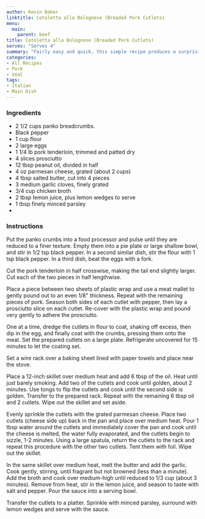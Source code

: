 ```yaml
---
author: Kevin Baker
linktitle: Cotoletta alla Bolognese (Breaded Pork Cutlets)
menu:
  main:
    parent: beef
title: Cotoletta alla Bolognese (Breaded Pork Cutlets)
serves: "Serves 4"
summary: "Fairly easy and quick, this simple recipe produces a surprisingly elegant dinner. This is traditionally made with veal, which is wonderful but pricey. Pork makes a reasonable substitute, but if you're feeling celebratory, get yourself some veal scallops -- you can skip the pounding in that case."
categories:
- All Recipes
- Pork
- Veal
tags: 
- Italian
- Main Dish
---
```

### Ingredients

<div class="ingredient-list">

* 2 1/2 cups panko breadcrumbs. 
* Black pepper
* 1 cup flour
* 2 large eggs
* 1 1/4 lb pork tenderloin, trimmed and patted dry
* 4 slices prosciutto
* 12 tbsp peanut oil, divided in half
* 4 oz parmesan cheese, grated (about 2 cups)
* 4 tbsp salted butter, cut into 4 pieces
* 3 medium garlic cloves, finely grated
* 3/4 cup chicken broth
* 2 tbsp lemon juice, plus lemon wedges to serve
* 1 tbsp finely minced parsley
* 
</div>

### Instructions

Put the panko crumbs into a food processor and pulse until they are reduced to a finer texture. Empty them into a pie plate or large shallow bowl, and stir in 1/2 tsp black pepper.  In a second similar dish, stir the flour with 1 tsp black pepper.  In a third dish, beat the eggs with a fork.

Cut the pork tenderloin in half crosswise, making the tail end slightly larger.  Cut each of the two pieces in half lengthwise.

Place a piece between two sheets of plastic wrap and use a meat mallet to gently pound out to an even 1/8" thickness. Repeat with the remaining pieces of pork. Season both sides of each cutlet with pepper, then lay a prosciutto slice on each cutlet. Re-cover with the plastic wrap and pound very gently to adhere the prosciutto. 

One at a time, dredge the cutlets in flour to coat, shaking off excess, then dip in the egg, and finally coat with the crumbs, pressing them onto the meat. Set the prepared cutlets on a large plate. Refrigerate uncovered for 15 minutes to let the coating set.

Set a wire rack over a baking sheet lined with paper towels and place near the stove. 

Place a 12-inch skillet over medium heat and add 6 tbsp of the oil. Heat until just barely smoking. Add two of the cutlets and cook until golden, about 2 minutes. Use tongs to flip the cutlets and cook until the second side is golden. Transfer to the prepared rack. Repeat with the remaining 6 tbsp oil and 2 cutlets.  Wipe out the skillet and set aside.

Evenly sprinkle the cutlets with the grated parmesan cheese. Place two cutlets (cheese side up) back in the pan and place over medium heat. Pour 1 tbsp water around the cutlets and immediately cover the pan and cook until the cheese is melted, the water fully evaporated, and the cutlets begin to sizzle, 1-2 minutes. Using a large spatula, return the cutlets to the rack and repeat this procedure with the other two cutlets. Tent them with foil.  Wipe out the skillet.

In the same skillet over medium heat, melt the butter and add the garlic. Cook gently, stirring, until fragrant but not browned (less than a minute). Add the broth and cook over medium-high until reduced to 1/3 cup (about 3 minutes). Remove from heat, stir in the lemon juice, and season to taste with salt and pepper. Pour the sauce into a serving bowl.

Transfer the cutlets to a platter. Sprinkle with minced parsley, surround with lemon wedges and serve with the sauce.
